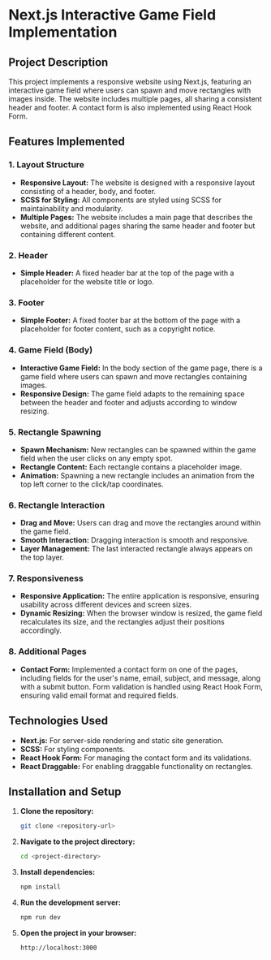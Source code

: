 # Next.js Interactive Game Field Implementation

## Project Description

This project implements a responsive website using Next.js, featuring an interactive game field where users can spawn and move rectangles with images inside. The website includes multiple pages, all sharing a consistent header and footer. A contact form is also implemented using React Hook Form.

## Features Implemented

### 1. Layout Structure

- **Responsive Layout:** The website is designed with a responsive layout consisting of a header, body, and footer.
- **SCSS for Styling:** All components are styled using SCSS for maintainability and modularity.
- **Multiple Pages:** The website includes a main page that describes the website, and additional pages sharing the same header and footer but containing different content.

### 2. Header

- **Simple Header:** A fixed header bar at the top of the page with a placeholder for the website title or logo.

### 3. Footer

- **Simple Footer:** A fixed footer bar at the bottom of the page with a placeholder for footer content, such as a copyright notice.

### 4. Game Field (Body)

- **Interactive Game Field:** In the body section of the game page, there is a game field where users can spawn and move rectangles containing images.
- **Responsive Design:** The game field adapts to the remaining space between the header and footer and adjusts according to window resizing.

### 5. Rectangle Spawning

- **Spawn Mechanism:** New rectangles can be spawned within the game field when the user clicks on any empty spot.
- **Rectangle Content:** Each rectangle contains a placeholder image.
- **Animation:** Spawning a new rectangle includes an animation from the top left corner to the click/tap coordinates.

### 6. Rectangle Interaction

- **Drag and Move:** Users can drag and move the rectangles around within the game field.
- **Smooth Interaction:** Dragging interaction is smooth and responsive.
- **Layer Management:** The last interacted rectangle always appears on the top layer.

### 7. Responsiveness

- **Responsive Application:** The entire application is responsive, ensuring usability across different devices and screen sizes.
- **Dynamic Resizing:** When the browser window is resized, the game field recalculates its size, and the rectangles adjust their positions accordingly.

### 8. Additional Pages

- **Contact Form:** Implemented a contact form on one of the pages, including fields for the user's name, email, subject, and message, along with a submit button. Form validation is handled using React Hook Form, ensuring valid email format and required fields.

## Technologies Used

- **Next.js:** For server-side rendering and static site generation.
- **SCSS:** For styling components.
- **React Hook Form:** For managing the contact form and its validations.
- **React Draggable:** For enabling draggable functionality on rectangles.

## Installation and Setup

1. **Clone the repository:**
   ```bash
   git clone <repository-url>
   ```
2. **Navigate to the project directory:**
   ```bash
   cd <project-directory>
   ```
3. **Install dependencies:**
   ```bash
   npm install
   ```
4. **Run the development server:**
   ```bash
   npm run dev
   ```
5. **Open the project in your browser:**
   ```
   http://localhost:3000
   ```
